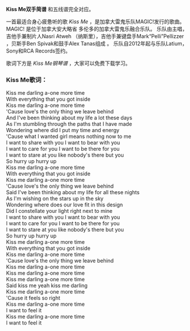 

**Kiss Me双手简谱** 和五线谱完全对应。

一首最适合身心疲惫听的歌 _Kiss Me_ ，是加拿大雷鬼乐队MAGIC!发行的歌曲。MAGIC! 是位于加拿大安大略省 多伦多的加拿大雷鬼乐融合乐队。
乐队由主唱，吉他手兼制片人Nasri Atweh （纳斯里），吉他手兼键盘手Mark“Pelli”Pellizzer ，贝斯手Ben
Spivak和鼓手Alex Tanas组成 。 乐队自2012年起与乐队Latium， Sony和RCA Records签约。

歌词下方是 _Kiss Me钢琴谱_ ，大家可以免费下载学习。

### Kiss Me歌词：

Kiss me darling a-one more time  
With everything that you got inside  
Kiss me darling a-one more time  
'Cause love's the only thing we leave behind  
And I've been thinking about my life a lot these days  
As I'm stumbling through the paths that I have made  
Wondering where did I put my time and energy  
'Cause what I wanted girl means nothing now to me  
I want to share with you I want to bear with you  
I want to care for you I want to be there for you  
I want to stare at you like nobody's there but you  
So hurry up hurry up  
Kiss me darling a-one more time  
With everything that you got inside  
Kiss me darling a-one more time  
'Cause love's the only thing we leave behind  
Said I've been thinking about my life for all these nights  
As I'm wishing on the stars up in the sky  
Wondering where does our love fit in this design  
Did I constellate your light right next to mine  
I want to share with you I want to bear with you  
I want to care for you I want to be there for you  
I want to stare at you like nobody's there but you  
So hurry up hurry up  
Kiss me darling a-one more time  
With everything that you got inside  
Kiss me darling a-one more time  
'Cause love's the only thing we leave behind  
Kiss me darling a-one more time  
Kiss me darling a-one more time  
Kiss me darling a-one more time  
Said kiss me yeah kiss me darling  
Kiss me darling a-one more time  
'Cause it feels so right  
Kiss me darling a-one more time  
I want to feel it  
Kiss me darling a-one more time  
I want to feel it

